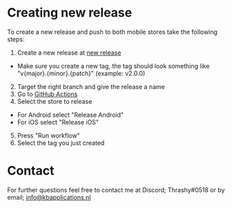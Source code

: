 # Creating new release
To create a new release and push to both mobile stores take the following steps:
1. Create a new release at [new release](https://github.com/Grant-Hall-Development/NathOffnerIndianaJones/releases/new)
 * Make sure you create a new tag, the tag should look something like "v{major}.{minor}.{patch}" (example: v2.0.0)
2. Target the right branch and give the release a name
3. Go to [GitHub Actions](https://github.com/Grant-Hall-Development/NathOffnerIndianaJones/actions)
4. Select the store to release
 * For Android select "Release Android"
 * For iOS select "Release iOS"
5. Press "Run workflow"
6. Select the tag you just created

# Contact
For further questions feel free to contact me at Discord; Thrashy#0518 or by email; info@kbapplications.nl
